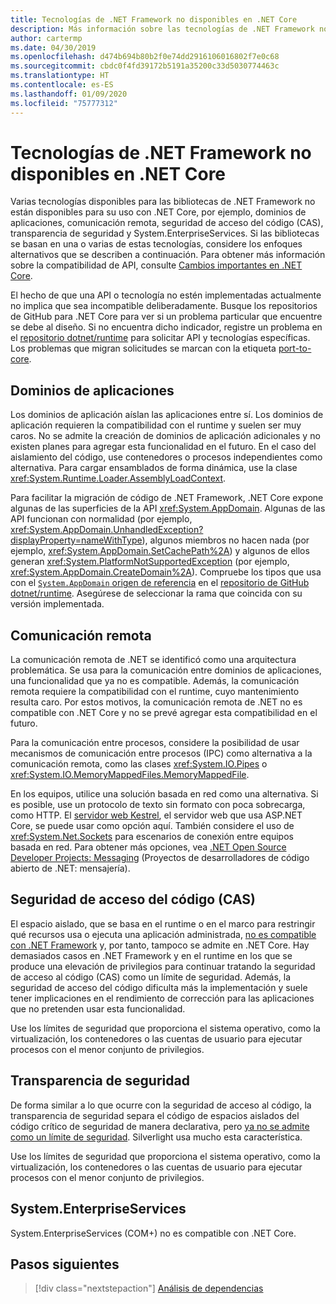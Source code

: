```yaml
---
title: Tecnologías de .NET Framework no disponibles en .NET Core
description: Más información sobre las tecnologías de .NET Framework no disponibles en .NET Core
author: cartermp
ms.date: 04/30/2019
ms.openlocfilehash: d474b694b80b2f0e74dd2916106016802f7e0c68
ms.sourcegitcommit: cbdc0f4fd39172b5191a35200c33d5030774463c
ms.translationtype: HT
ms.contentlocale: es-ES
ms.lasthandoff: 01/09/2020
ms.locfileid: "75777312"
---
```

# <a name="net-framework-technologies-unavailable-on-net-core"></a>Tecnologías de .NET Framework no disponibles en .NET Core

Varias tecnologías disponibles para las bibliotecas de .NET Framework no están disponibles para su uso con .NET Core, por ejemplo, dominios de aplicaciones, comunicación remota, seguridad de acceso del código (CAS), transparencia de seguridad y System.EnterpriseServices. Si las bibliotecas se basan en una o varias de estas tecnologías, considere los enfoques alternativos que se describen a continuación. Para obtener más información sobre la compatibilidad de API, consulte [Cambios importantes en .NET Core](../compatibility/breaking-changes.md).

El hecho de que una API o tecnología no estén implementadas actualmente no implica que sea incompatible deliberadamente. Busque los repositorios de GitHub para .NET Core para ver si un problema particular que encuentre se debe al diseño. Si no encuentra dicho indicador, registre un problema en el [repositorio dotnet/runtime](https://github.com/dotnet/runtime/issues) para solicitar API y tecnologías específicas. Los problemas que migran solicitudes se marcan con la etiqueta [port-to-core](https://github.com/dotnet/runtime/labels/port-to-core).

## <a name="appdomains"></a>Dominios de aplicaciones

Los dominios de aplicación aíslan las aplicaciones entre sí. Los dominios de aplicación requieren la compatibilidad con el runtime y suelen ser muy caros. No se admite la creación de dominios de aplicación adicionales y no existen planes para agregar esta funcionalidad en el futuro. En el caso del aislamiento del código, use contenedores o procesos independientes como alternativa. Para cargar ensamblados de forma dinámica, use la clase <xref:System.Runtime.Loader.AssemblyLoadContext>.

Para facilitar la migración de código de .NET Framework, .NET Core expone algunas de las superficies de la API <xref:System.AppDomain>. Algunas de las API funcionan con normalidad (por ejemplo, <xref:System.AppDomain.UnhandledException?displayProperty=nameWithType>), algunos miembros no hacen nada (por ejemplo, <xref:System.AppDomain.SetCachePath%2A>) y algunos de ellos generan <xref:System.PlatformNotSupportedException> (por ejemplo, <xref:System.AppDomain.CreateDomain%2A>). Compruebe los tipos que usa con el [`System.AppDomain` origen de referencia](https://github.com/dotnet/runtime/blob/master/src/libraries/System.Private.CoreLib/src/System/AppDomain.cs) en el [repositorio de GitHub dotnet/runtime](https://github.com/dotnet/runtime). Asegúrese de seleccionar la rama que coincida con su versión implementada.

## <a name="remoting"></a>Comunicación remota

La comunicación remota de .NET se identificó como una arquitectura problemática. Se usa para la comunicación entre dominios de aplicaciones, una funcionalidad que ya no es compatible. Además, la comunicación remota requiere la compatibilidad con el runtime, cuyo mantenimiento resulta caro. Por estos motivos, la comunicación remota de .NET no es compatible con .NET Core y no se prevé agregar esta compatibilidad en el futuro.

Para la comunicación entre procesos, considere la posibilidad de usar mecanismos de comunicación entre procesos (IPC) como alternativa a la comunicación remota, como las clases <xref:System.IO.Pipes> o <xref:System.IO.MemoryMappedFiles.MemoryMappedFile>.

En los equipos, utilice una solución basada en red como una alternativa. Si es posible, use un protocolo de texto sin formato con poca sobrecarga, como HTTP. El [servidor web Kestrel](https://docs.microsoft.com/aspnet/core/fundamentals/servers/kestrel), el servidor web que usa ASP.NET Core, se puede usar como opción aquí. También considere el uso de <xref:System.Net.Sockets> para escenarios de conexión entre equipos basada en red. Para obtener más opciones, vea [.NET Open Source Developer Projects: Messaging](https://github.com/Microsoft/dotnet/blob/master/dotnet-developer-projects.md#messaging) (Proyectos de desarrolladores de código abierto de .NET: mensajería).

## <a name="code-access-security-cas"></a>Seguridad de acceso del código (CAS)

El espacio aislado, que se basa en el runtime o en el marco para restringir qué recursos usa o ejecuta una aplicación administrada, [no es compatible con .NET Framework](../../framework/misc/code-access-security.md) y, por tanto, tampoco se admite en .NET Core. Hay demasiados casos en .NET Framework y en el runtime en los que se produce una elevación de privilegios para continuar tratando la seguridad de acceso al código (CAS) como un límite de seguridad. Además, la seguridad de acceso del código dificulta más la implementación y suele tener implicaciones en el rendimiento de corrección para las aplicaciones que no pretenden usar esta funcionalidad.

Use los límites de seguridad que proporciona el sistema operativo, como la virtualización, los contenedores o las cuentas de usuario para ejecutar procesos con el menor conjunto de privilegios.

## <a name="security-transparency"></a>Transparencia de seguridad

De forma similar a lo que ocurre con la seguridad de acceso al código, la transparencia de seguridad separa el código de espacios aislados del código crítico de seguridad de manera declarativa, pero [ya no se admite como un límite de seguridad](../../framework/misc/security-transparent-code.md). Silverlight usa mucho esta característica.

Use los límites de seguridad que proporciona el sistema operativo, como la virtualización, los contenedores o las cuentas de usuario para ejecutar procesos con el menor conjunto de privilegios.

## <a name="systementerpriseservices"></a>System.EnterpriseServices

System.EnterpriseServices (COM+) no es compatible con .NET Core.

## <a name="next-steps"></a>Pasos siguientes

>[!div class="nextstepaction"]
>[Análisis de dependencias](third-party-deps.md)
